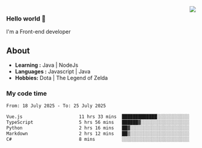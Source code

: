 <img align='right' src="https://github-readme-stats.vercel.app/api?username=jumodada&show_icons=true&theme=vue">

### Hello world 👋

I'm a Front-end developer 
    
## About
-  **Learning :** Java | NodeJs
-  **Languages :** Javascript | Java
-  **Hobbies:** Dota | The Legend of Zelda

### My code time

<!--START_SECTION:waka-->

```txt
From: 18 July 2025 - To: 25 July 2025

Vue.js                     11 hrs 33 mins  █████████████░░░░░░░░░░░░   51.97 %
TypeScript                 5 hrs 56 mins   ██████▓░░░░░░░░░░░░░░░░░░   26.75 %
Python                     2 hrs 16 mins   ██▓░░░░░░░░░░░░░░░░░░░░░░   10.26 %
Markdown                   2 hrs 12 mins   ██▒░░░░░░░░░░░░░░░░░░░░░░   09.92 %
C#                         8 mins          ░░░░░░░░░░░░░░░░░░░░░░░░░   00.63 %
```

<!--END_SECTION:waka-->
